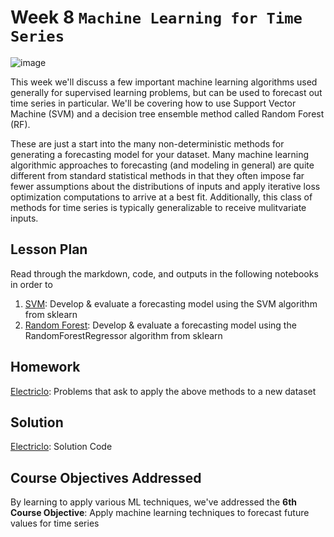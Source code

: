 # Week 8 `Machine Learning for Time Series`
![image](rand_forest.png)

This week we'll discuss a few important machine learning algorithms used generally for supervised learning problems, but can be used to forecast out time series in particular. We'll be covering how to use Support Vector Machine (SVM) and a decision tree ensemble method called Random Forest (RF).

These are just a start into the many non-deterministic methods for generating a forecasting model for your dataset. Many machine learning algorithmic approaches to forecasting (and modeling in general) are quite different from standard statistical methods in that they often impose far fewer assumptions about the distributions of inputs and apply iterative loss optimization computations to arrive at a best fit. Additionally, this class of methods for time series is typically generalizable to receive mulitvariate inputs.

## Lesson Plan

Read through the markdown, code, and outputs in the following notebooks in order to 
1. [SVM](./les1-svm.ipynb): Develop & evaluate a forecasting model using the SVM algorithm from sklearn
2. [Random Forest](./les2-random_forest.ipynb): Develop & evaluate a forecasting model using the RandomForestRegressor algorithm from sklearn

## Homework

[Electriclo](hw1-Electriclo.ipynb): Problems that ask to apply the above methods to a new dataset

## Solution

[Electriclo](sol1-Electriclo.ipynb): Solution Code

## Course Objectives Addressed

By learning to apply various ML techniques, we've addressed the **6th Course Objective**: Apply machine learning techniques to forecast future values for time series
